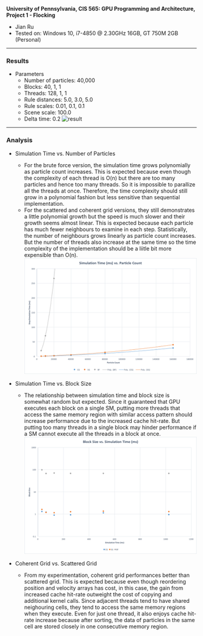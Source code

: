 **University of Pennsylvania, CIS 565: GPU Programming and Architecture,
Project 1 - Flocking**

* Jian Ru
* Tested on: Windows 10, i7-4850 @ 2.30GHz 16GB, GT 750M 2GB (Personal)

---
### Results

* Parameters
  * Number of particles: 40,000
  * Blocks: 40, 1, 1
  * Threads: 128, 1, 1
  * Rule distances: 5.0, 3.0, 5.0
  * Rule scales: 0.01, 0.1, 0.1
  * Scene scale: 100.0
  * Delta time: 0.2
  ![result](images/demo1.gif)

---
### Analysis

* Simulation Time vs. Number of Particles
  * For the brute force version, the simulation time grows polynomially as particle count increases. This is expected because
    even though the complexity of each thread is O(n) but there are too many particles and hence too many threads. So it is
    impossible to parallize all the threads at once. Therefore, the time complexity should still grow in a polynomial fashion
    but less sensitive than sequential implementation.
  * For the scattered and coherent grid versions, they still demonstrates a little polynomial growth but the speed is much
    slower and their growth seems almost linear. This is expected because each particle has much fewer neighbours to examine
    in each step. Statistically, the number of neighbours grows linearly as particle count increases. But the number of threads
    also increase at the same time so the time complexity of the implementation should be a liitle bit more expensible than O(n).
    ![sp](images/st_pc.png)

* Simulation Time vs. Block Size
  * The relationship between simulation time and block size is somewhat random but expected. Since it guaranteed that GPU
    executes each block on a single SM, putting more threads that access the same memory region with similar access pattern
    should increase performance due to the increased cache hit-rate. But putting too many threads in a single block may hinder
    performance if a SM cannot execute all the threads in a block at once.
    ![sb](images/bs_st.png)

* Coherent Grid vs. Scattered Grid
  * From my experimentation, coherent grid performances better than scattered grid. This is expected because even though
    reordering position and velocity arrays has cost, in this case, the gain from increased cache hit-rate outweight the cost
    of copying and additional kernel calls. Since adjacent threads tend to have shared neighouring cells, they tend to access
    the same memory regions when they execute. Even for just one thread, it also enjoys cache hit-rate increase because after
    sorting, the data of particles in the same cell are stored closely in one consecutive memory region.
